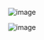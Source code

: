 ![image](https://github.com/shamiul77/BookList_Todo_React/assets/118125555/1b9efeda-c8b2-406f-be0e-7725373ffae9)


![image](https://github.com/shamiul77/BookList_Todo_React/assets/118125555/9a8852ec-46af-4c3b-82ec-5d417f756307)


